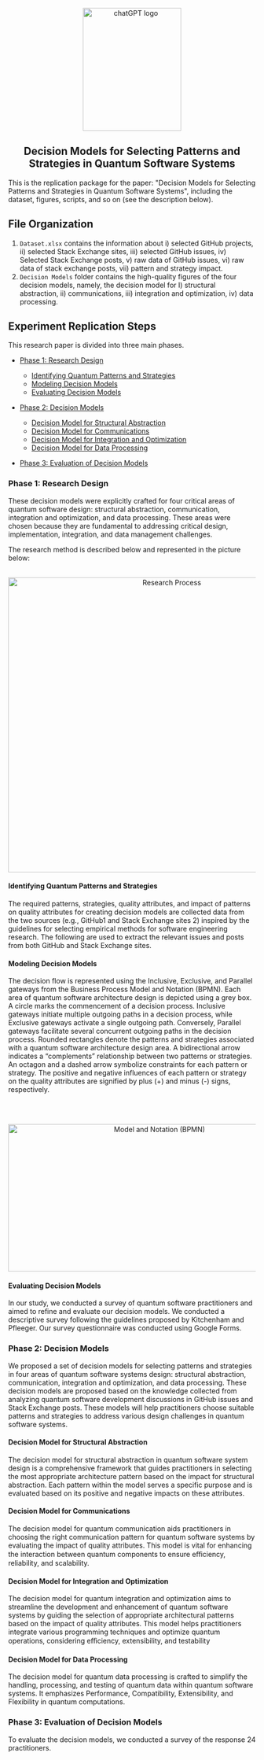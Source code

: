 <p align="center">
    <img src="https://github.com/shamimaaktar1/ADDMQSA/assets/75358854/4cf274b1-0c26-4867-9475-c1eb5a3973a2" alt="chatGPT logo" width="200" height="250">
</p>

<h2 align="center">Decision Models for Selecting Patterns and Strategies in Quantum Software Systems</h3>

<p align="left">
  This is the replication package for the paper: "Decision Models for Selecting Patterns and Strategies in Quantum Software Systems", including the dataset, figures,  scripts, and so on (see the description below).
  <br>

  
## File Organization

1. `Dataset.xlsx` contains the information about i) selected GitHub projects, ii) selected Stack Exchange sites, iii) selected GitHub issues, iv) Selected Stack Exchange posts, v) raw data of GitHub issues, vi) raw data of stack exchange posts, vii) pattern and strategy impact.
2. `Decision Models` folder contains the high-quality figures of the four decision models, namely, the decision model for I) structural abstraction, ii) communications, iii) integration and optimization, iv) data processing.


## Experiment Replication Steps

This research paper is divided into three main phases.

- [Phase 1: Research Design](#research-design)
  - [Identifying Quantum Patterns and Strategies](#identifying-quantum-patterns-and-strategies)
  - [Modeling Decision Models](#modeling-decision-models)
  - [Evaluating Decision Models](#evaluating-decision-models)
  
- [Phase 2: Decision Models](#enabling-collaborative-architecting)
  - [Decision Model for Structural Abstraction](#decision-model-for-structural-abstraction)
  - [Decision Model for Communications](#decision-model-for-communications)
  - [Decision Model for Integration and Optimization](#decision-model-for-integration-and-optimization)
  - [Decision Model for Data Processing](#decision-model-for-data-processing)
- [Phase 3: Evaluation of Decision Models](#evaluation-of-decision-models)


### Phase 1: Research Design

<p>
These decision models were explicitly crafted for four critical areas of quantum software design: structural abstraction, communication, integration and optimization, and data processing. These areas were chosen because they are fundamental to addressing critical design, implementation, integration, and data management challenges.
</p>
The research method is described below and represented in the picture below:
<br>
<br>

<p align="center">
   <img src="https://github.com/shamimaaktar1/ADDMQSA/assets/75358854/bc868529-2ec2-43c0-9a41-362010e9aa7c" alt="Research Process"  width="650" height="600">
</p>



#### Identifying Quantum Patterns and Strategies

<p>
The required patterns, strategies, quality attributes, and impact of patterns on quality attributes for creating decision models are collected data from the two sources (e.g., GitHub1 and Stack Exchange sites 2) inspired by the guidelines for selecting empirical methods for software engineering research. The following are used to extract the relevant issues and posts from both GitHub and Stack Exchange sites.
</p>


#### Modeling Decision Models

<p>
The decision flow is represented using the Inclusive, Exclusive, and Parallel gateways from the Business Process Model and Notation (BPMN). Each area of quantum software architecture design is depicted using a grey box. A circle marks the commencement of a decision process. Inclusive gateways initiate multiple outgoing paths in a decision process, while Exclusive gateways activate a single outgoing path. Conversely, Parallel gateways facilitate several concurrent outgoing paths in the decision process. Rounded rectangles denote the patterns and strategies associated with a quantum software architecture design area. A bidirectional arrow indicates a “complements” relationship between two patterns or strategies. An octagon and a dashed arrow symbolize constraints for each pattern or strategy. The positive and negative influences of each pattern or strategy on the quality attributes are signified by plus (+) and minus (-) signs, respectively. 
</p>
<br>
<br>

<p align="center">
   <img src="https://github.com/shamimaaktar1/ADDMQSA/assets/75358854/8c52844e-dc48-46e9-af0b-c31c0d36e40f" alt="Model and Notation (BPMN)"  width="600" height="300">
</p>


#### Evaluating Decision Models

In our study, we conducted a survey of quantum software practitioners and aimed to refine and evaluate our decision models. We conducted a descriptive survey following the guidelines proposed by Kitchenham and Pfleeger. Our survey questionnaire was conducted using Google Forms.


### Phase 2: Decision Models

<p>
We proposed a set of decision models for selecting patterns and strategies in four areas of quantum software systems design: structural abstraction, communication, integration and optimization, and data processing. These decision models are proposed based on the knowledge collected from analyzing quantum software development discussions in GitHub issues and Stack Exchange posts. These models will help practitioners choose suitable patterns and strategies to address various design challenges in quantum software systems.
</p>
  
#### Decision Model for Structural Abstraction

<p>
The decision model for structural abstraction in quantum software system design is a comprehensive framework that guides practitioners in selecting the most appropriate architecture pattern
based on the impact for structural abstraction. Each pattern within the model serves a specific purpose and is evaluated based on its positive and negative impacts on these attributes.
</p>

  
#### Decision Model for Communications

<p>
The decision model for quantum communication aids practitioners in choosing the right communication pattern for quantum software systems by evaluating the impact of quality attributes. This model is vital for enhancing the interaction between quantum components to ensure eﬀiciency, reliability, and scalability. 
</p>

#### Decision Model for Integration and Optimization

<p>
The decision model for quantum integration and optimization aims to streamline the development and enhancement of quantum software systems by guiding the selection of appropriate architectural patterns based on the impact of quality attributes. This model helps practitioners integrate various programming techniques and optimize quantum operations, considering eﬀiciency, extensibility, and testability
</p>

#### Decision Model for Data Processing

<p>
The decision model for quantum data processing is crafted to simplify the handling, processing, and testing of quantum data within quantum software systems. It emphasizes Performance, Compatibility, Extensibility, and Flexibility in quantum computations.
</p>


### Phase 3: Evaluation of Decision Models

<p>
  To evaluate the decision models, we conducted a survey of the response 24 practitioners.
</p>









